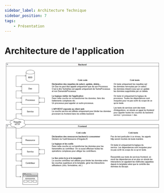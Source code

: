 ```yaml
---
sidebar_label: Architecture Technique
sidebar_position: 7
tags: 
    - Présentation
---
```


# Architecture de l'application

![Architecture de l'app](archi.png)